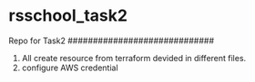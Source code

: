 # rsschool_task2
Repo for Task2
#############################
1. All create resource from terraform devided in  different files.
2. configure AWS credential

